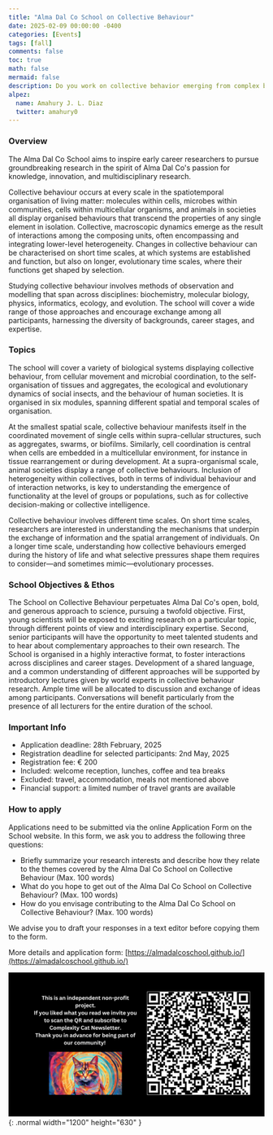 ```yaml
---
title: "Alma Dal Co School on Collective Behaviour"
date: 2025-02-09 00:00:00 -0400
categories: [Events]
tags: [fall]
comments: false
toc: true
math: false
mermaid: false
description: Do you work on collective behavior emerging from complex biological systems? Or simply would like to know more? Apply to this amazing summer school in Venice, Palazzo Franchetti, 29th September – 4th October, 2025.
alpez:
  name: Amahury J. L. Diaz
  twitter: amahury0
---
```

### Overview
The Alma Dal Co School aims to inspire early career researchers to pursue groundbreaking research in the spirit of Alma Dal Co's passion for knowledge, innovation, and multidisciplinary research.

Collective behaviour occurs at every scale in the spatiotemporal organisation of living matter: molecules within cells, microbes within communities, cells within multicellular organisms, and animals in societies all display organised behaviours that transcend the properties of any single element in isolation. Collective, macroscopic dynamics emerge as the result of interactions among the composing units, often encompassing and integrating lower-level heterogeneity. Changes in collective behaviour can be characterised on short time scales, at which systems are established and function, but also on longer, evolutionary time scales, where their functions get shaped by selection.

Studying collective behaviour involves methods of observation and modelling that span across disciplines: biochemistry, molecular biology, physics, informatics, ecology, and evolution. The school will cover a wide range of those approaches and encourage exchange among all participants, harnessing the diversity of backgrounds, career stages, and expertise.

### Topics
The school will cover a variety of biological systems displaying collective behaviour, from cellular movement and microbial coordination, to the self-organisation of tissues and aggregates, the ecological and evolutionary dynamics of social insects, and the behaviour of human societies. It is organised in six modules, spanning different spatial and temporal scales of organisation.

At the smallest spatial scale, collective behaviour manifests itself in the coordinated movement of single cells within supra-cellular structures, such as aggregates, swarms, or biofilms. Similarly, cell coordination is central when cells are embedded in a multicellular environment, for instance in tissue rearrangement or during development. At a supra-organismal scale, animal societies display a range of collective behaviours. Inclusion of heterogeneity within collectives, both in terms of individual behaviour and of interaction networks, is key to understanding the emergence of functionality at the level of groups or populations, such as for collective decision-making or collective intelligence.

Collective behaviour involves different time scales. On short time scales, researchers are interested in understanding the mechanisms that underpin the exchange of information and the spatial arrangement of individuals. On a longer time scale, understanding how collective behaviours emerged during the history of life and what selective pressures shape them requires to consider—and sometimes mimic—evolutionary processes.

### School Objectives & Ethos
The School on Collective Behaviour perpetuates Alma Dal Co's open, bold, and generous approach to science, pursuing a twofold objective. First, young scientists will be exposed to exciting research on a particular topic, through different points of view and interdisciplinary expertise. Second, senior participants will have the opportunity to meet talented students and to hear about complementary approaches to their own research. The School is organised in a highly interactive format, to foster interactions across disciplines and career stages. Development of a shared language, and a common understanding of different approaches will be supported by introductory lectures given by world experts in collective behaviour research. Ample time will be allocated to discussion and exchange of ideas among participants. Conversations will benefit particularly from the presence of all lecturers for the entire duration of the school.

### Important Info
- Application deadline: 28th February, 2025
- Registration deadline for selected participants: 2nd May, 2025
- Registration fee: € 200
- Included: welcome reception, lunches, coffee and tea breaks
- Excluded: travel, accommodation, meals not mentioned above
- Financial support: a limited number of travel grants are available

### How to apply
Applications need to be submitted via the online Application Form on the School website. In this form, we ask you to address the following three questions:
- Briefly summarize your research interests and describe how they relate to the themes covered by the Alma Dal Co School on Collective Behaviour (Max. 100 words)
- What do you hope to get out of the Alma Dal Co School on Collective Behaviour? (Max. 100 words)
- How do you envisage contributing to the Alma Dal Co School on Collective Behaviour? (Max. 100 words)

We advise you to draft your responses in a text editor before copying them to the form.

More details and application form: [https://almadalcoschool.github.io/](https://almadalcoschool.github.io/)

![Desktop View](/assets/img/fix/complexity-cat-newsletter.png){: .normal width="1200" height="630" }
